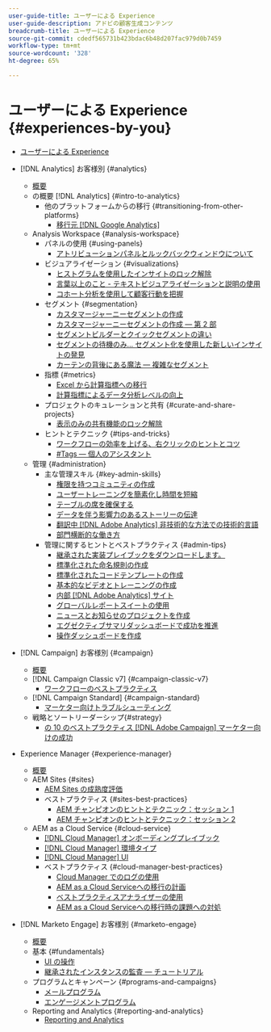 ```yaml
---
user-guide-title: ユーザーによる Experience
user-guide-description: アドビの顧客生成コンテンツ
breadcrumb-title: ユーザーによる Experience
source-git-commit: cdedf565731b423bdac6b48d207fac979d0b7459
workflow-type: tm+mt
source-wordcount: '328'
ht-degree: 65%

---
```



# ユーザーによる Experience {#experiences-by-you}

+ [ユーザーによる Experience](/help/overview.md)

+ [!DNL Analytics] お客様別 {#analytics}
   + [概要](/help/analytics/overview.md)
   + の概要 [!DNL Analytics] {#intro-to-analytics}
      + 他のプラットフォームからの移行 {#transitioning-from-other-platforms}
         + [移行元 [!DNL Google Analytics]](/help/analytics/intro-to-analytics/transitioning-from-other-platforms/transition-from-google-analytics.md)
   + Analysis Workspace {#analysis-workspace}
      + パネルの使用 {#using-panels}
         + [アトリビューションパネルとルックバックウィンドウについて](/help/analytics/analysis-workspace/using-panels/understanding-adobe-analytics-attribution-panel-and-lookback-windows.md)
      + ビジュアライゼーション {#visualizations}
         + [ヒストグラムを使用したインサイトのロック解除](/help/analytics/analysis-workspace/visualizations/unlocking-insights-with-histograms.md)
         + [言葉以上のこと - テキストビジュアライゼーションと説明の使用](/help/analytics/analysis-workspace/visualizations/more-than-words-using-text-visualizations-and-descriptions.md)
         + [コホート分析を使用して顧客行動を把握](/help/analytics/analysis-workspace/visualizations/use-cohort-analysis-to-understand-customer-behavior.md)
      + セグメント {#segmentation}
         + [カスタマージャーニーセグメントの作成](/help/analytics/analysis-workspace/segmentation/building-customer-journey-segments.md)
         + [カスタマージャーニーセグメントの作成 — 第 2 部](/help/analytics/analysis-workspace/segmentation/building-customer-journey-segments-part-two.md)
         + [セグメントビルダーとクイックセグメントの違い](/help/analytics/analysis-workspace/segmentation/differences-between-the-segment-builder-and-quick-segments.md)
         + [セグメントの待機のみ… セグメント化を使用した新しいインサイトの発見](/help/analytics/analysis-workspace/segmentation/segmentation-to-discover-new-insights.md)
         + [カーテンの背後にある魔法 — 複雑なセグメント](/help/analytics/analysis-workspace/segmentation/the-magic-behind-the-curtain-complex-segments.md)
      + 指標 {#metrics}
         + [Excel から計算指標への移行](/help/analytics/analysis-workspace/metrics/goodbye-excel-hello-calculated-metrics.md)
         + [計算指標によるデータ分析レベルの向上](../analytics/analysis-workspace/metrics/take-your-data-analysis-to-the-next-level-with-calculated-metrics.md)
      + プロジェクトのキュレーションと共有 {#curate-and-share-projects}
         + [表示のみの共有機能のロック解除](/help/analytics/analysis-workspace/curate-and-share-projects/unlocking-the-power-of-view-only-sharing.md)
      + ヒントとテクニック {#tips-and-tricks}
         + [ワークフローの効率を上げる、右クリックのヒントとコツ](/help/analytics/analysis-workspace/tips-and-tricks/right-click-tips-and-tricks-for-more-efficient-workflows.md)
         + [#Tags — 個人のアシスタント](/help/analytics/analysis-workspace/tips-and-tricks/tags-your-personal-assistant.md)
   + 管理 {#administration}
      + 主な管理スキル {#key-admin-skills}
         + [権限を持つコミュニティの作成](/help/analytics/administration/key-admin-skills/empowered-community.md)
         + [ユーザートレーニングを簡素化し時間を短縮](/help/analytics/administration/key-admin-skills/simplify-training-users.md)
         + [テーブルの席を確保する](/help/analytics/administration/key-admin-skills/gaining-a-seat-at-the-table.md)
         + [データを伴う影響力のあるストーリーの伝達](/help/analytics/administration/key-admin-skills/telling-impactful-stories-with-data.md)
         + [翻訳中 [!DNL Adobe Analytics] 非技術的な方法での技術的言語](/help/analytics/administration/key-admin-skills/translating-adobe-analytics-technical-language.md)
         + [部門横断的な働き方](/help/analytics/administration/key-admin-skills/working-cross-functionally.md)
      + 管理に関するヒントとベストプラクティス {#admin-tips}
         + [ 継承された実装プレイブックをダウンロードします。](/help/analytics/administration/admin-tips/download-the-adobe-analytics-implementation-playbook.md)
         + [標準化された命名規則の作成](/help/analytics/administration/admin-tips/create-standardized-naming-conventions.md)
         + [標準化されたコードテンプレートの作成](/help/analytics/administration/admin-tips/create-standardized-code-templates.md)
         + [基本的なビデオとトレーニングの作成](/help/analytics/administration/admin-tips/create-basic-videos-and-training.md)
         + [内部 [!DNL Adobe Analytics] サイト](/help/analytics/administration/admin-tips/create-an-internal-adobe-analytics-site.md)
         + [グローバルレポートスイートの使用](/help/analytics/administration/admin-tips/use-a-global-report-suite.md)
         + [ニュースとお知らせのプロジェクトを作成](/help/analytics/administration/admin-tips/create-a-news-and-announcements-project.md)
         + [エグゼクティブサマリダッシュボードで成功を推進](/help/analytics/administration/admin-tips/driving-success-with-executive-summary-dashboards.md)
         + [操作ダッシュボードを作成](/help/analytics/administration/admin-tips/create-operational-dashboards.md)
+ [!DNL Campaign] お客様別 {#campaign}
   + [概要](/help/campaign/overview.md)
   + [!DNL Campaign Classic v7] {#campaign-classic-v7}
      + [ワークフローのベストプラクティス](/help/campaign/ac-v7/workflow-best-practices-for-marketers.md)
   + [!DNL Campaign Standard] {#campaign-standard}
      + [マーケター向けトラブルシューティング](/help/campaign/acs/troubleshooting-for-marketers.md)
   + 戦略とソートリーダーシップ{#strategy}
      + [の 10 のベストプラクティス [!DNL Adobe Campaign] マーケター向けの成功](/help/campaign/10-best-practices-for-marketers.md)
+ Experience Manager {#experience-manager}
   + [概要](/help/experience-manager/overview.md)
   + AEM Sites {#sites}
      + [AEM Sites の成熟度評価](/help/experience-manager/sites/expert-resources/maturity-assessment.md)
      + ベストプラクティス {#sites-best-practices}
         + [AEM チャンピオンのヒントとテクニック：セッション 1](/help/experience-manager/sites/expert-resources/champion-tips-1.md)
         + [AEM チャンピオンのヒントとテクニック：セッション 2](/help/experience-manager/sites/expert-resources/champion-tips-2.md)
   + AEM as a Cloud Service {#cloud-service}
      + [[!DNL Cloud Manager] オンボーディングプレイブック](/help/experience-manager/cloud-service/expert-resources/aem-champions/onboarding-playbook.md)
      + [[!DNL Cloud Manager] 環境タイプ](/help/experience-manager/cloud-service/expert-resources/aem-champions/environment-types.md)
      + [[!DNL Cloud Manager] UI](/help/experience-manager/cloud-service/expert-resources/aem-champions/cloud-manager-ui.md)
      + ベストプラクティス {#cloud-manager-best-practices}
         + [Cloud Manager でのログの使用](/help/experience-manager/cloud-service/expert-resources/aem-champions/cloud-manager-using-logs.md)
         + [AEM as a Cloud Serviceへの移行の計画](/help/experience-manager/cloud-service/expert-resources/aem-champions/migration.md)
         + [ベストプラクティスアナライザーの使用](/help/experience-manager/cloud-service/expert-resources/aem-champions/best-practice-analyzer.md)
         + [AEM as a Cloud Serviceへの移行時の課題への対処](/help/experience-manager/cloud-service/expert-resources/aem-champions/migration-challenges.md)
+ [!DNL Marketo Engage] お客様別 {#marketo-engage}
   + [概要](/help/marketo/overview.md)
   + 基本 {#fundamentals}
      + [UI の操作](/help/marketo/fundamentals/ui-navigation.md)
      + [継承されたインスタンスの監査 — チュートリアル](https://experienceleague.adobe.com/docs/experiences-by-you/auditing-an-inherited-instance/overview.html)
   + プログラムとキャンペーン {#programs-and-campaigns}
      + [メールプログラム](/help/marketo/programs/email-programs.md)
      + [エンゲージメントプログラム](/help/marketo/programs/engagement-programs.md)
   + Reporting and Analytics {#reporting-and-analytics}
      + [Reporting and Analytics](/help/marketo/reporting/reporting-and-analytics.md)
